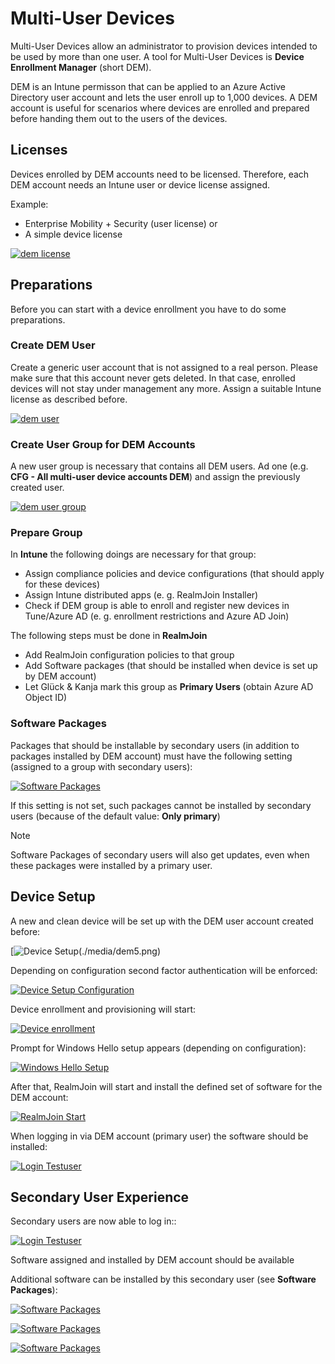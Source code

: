 
# Multi-User Devices

Multi-User Devices allow an administrator to provision devices intended to be used by more than one user. A tool for Multi-User Devices is **Device Enrollment Manager** (short DEM).

DEM is an Intune permisson that can be applied to an Azure Active Directory user account and lets the user enroll up to 1,000 devices. A DEM account is useful for scenarios where devices are enrolled and prepared before handing them out to the users of the devices.

## Licenses

Devices enrolled by DEM accounts need to be licensed. Therefore, each DEM account needs an Intune user or device license assigned.

Example:

- Enterprise Mobility + Security (user license) or
- A simple device license

[![dem license](./media/dem1.png)](./media/dem1.png)

## Preparations

Before you can start with a device enrollment you have to do some preparations.

### Create DEM User

Create a generic user account that is not assigned to a real person. Please make sure that this account never gets deleted. In that case, enrolled devices will not stay under management any more. Assign a suitable Intune license as described before.

[![dem user](./media/dem2.png)](./media/dem2.png)

### Create User Group for DEM Accounts

A new user group is necessary that contains all DEM users. Ad one (e.g. **CFG - All multi-user device accounts DEM**) and assign the previously created user.

[![dem user group](./media/dem3.png)](./media/dem3.png)

### Prepare Group

In **Intune** the following doings are necessary for that group:

- Assign compliance policies and device configurations (that should apply for these devices)
- Assign Intune distributed apps (e. g. RealmJoin Installer)
- Check if DEM group is able to enroll and register new devices in Tune/Azure AD (e. g. enrollment restrictions and Azure AD Join)

The following steps must be done in **RealmJoin**

- Add RealmJoin configuration policies to that group
- Add Software packages (that should be installed when device is set up by DEM account)
- Let Glück & Kanja mark this group as **Primary Users** (obtain Azure AD Object ID)

### Software Packages

Packages that should be installable by secondary users (in addition to packages installed by DEM account) must have the following setting (assigned to a group with secondary users):

[![Software Packages](./media/dem4.png)](./media/dem4.png)

If this setting is not set, such packages cannot be installed by secondary users (because of the default value: **Only primary**)

> [!NOTE]
> Software Packages of secondary users will also get updates, even when these packages were installed by a primary user.

## Device Setup

A new and clean device will be set up with the DEM user account created before:

[![Device Setup(./media/dem5.png)](./media/dem5.png)

Depending on configuration second factor authentication will be enforced:

[![Device Setup Configuration](./media/dem6.png)](./media/dem6.png)

Device enrollment and provisioning will start:

[![Device enrollment](./media/dem7.png)](./media/dem7.png)

Prompt for Windows Hello setup appears (depending on configuration):

[![Windows Hello Setup](./media/dem8.png)](./media/dem8.png)

After that, RealmJoin will start and install the defined set of software for the DEM account:

[![RealmJoin Start](./media/dem9.png)](./media/dem9.png)

When logging in via DEM account (primary user) the software should be installed:

[![Login Testuser](./media/dem10.png)](./media/dem10.png)

## Secondary User Experience

Secondary users are now able to log in::

[![Login Testuser](./media/dem11.png)](./media/dem11.png)

Software assigned and installed by DEM account should be available

Additional software can be installed by this secondary user (see **Software Packages**):

[![Software Packages](./media/dem13.png)](./media/dem13.png)

[![Software Packages](./media/dem14.png)](./media/dem14.png)

[![Software Packages](./media/dem15.png)](./media/dem15.png)